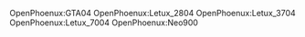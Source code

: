 OpenPhoenux:GTA04
OpenPhoenux:Letux_2804
OpenPhoenux:Letux_3704
OpenPhoenux:Letux_7004
OpenPhoenux:Neo900
